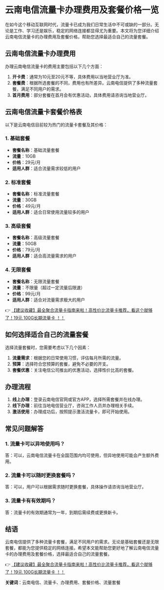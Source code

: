 # 云南电信流量卡办理费用及套餐价格一览

在如今这个移动互联网时代，流量卡已成为我们日常生活中不可或缺的一部分。无论是工作、学习还是娱乐，稳定的网络连接都显得尤为重要。本文将为您详细介绍云南电信流量卡的办理费用及套餐价格，帮助您选择最适合自己的流量套餐。

## 云南电信流量卡办理费用

办理云南电信流量卡的费用主要包括以下几个方面：

1. **开卡费**：通常为10元至20元不等，具体费用以当地营业厅为准。
2. **套餐费**：根据所选套餐的不同，费用也有所差异。云南电信提供了多种流量套餐，满足不同用户的需求。
3. **首月费用**：部分套餐在首月会有优惠活动，具体费用请咨询当地营业厅。

## 云南电信流量卡套餐价格表

以下是云南电信目前较为热门的流量卡套餐及其价格：

### 1. 基础套餐
- **套餐名称**：基础流量套餐
- **流量**：10GB
- **价格**：29元/月
- **适用人群**：适合流量需求较低的用户

### 2. 标准套餐
- **套餐名称**：标准流量套餐
- **流量**：30GB
- **价格**：49元/月
- **适用人群**：适合日常使用流量较多的用户

### 3. 高级套餐
- **套餐名称**：高级流量套餐
- **流量**：50GB
- **价格**：79元/月
- **适用人群**：适合高流量需求的用户

### 4. 无限套餐
- **套餐名称**：无限流量套餐
- **流量**：不限量（超过一定流量后限速）
- **价格**：99元/月
- **适用人群**：适合对流量需求极大的用户

👉 [【建议收藏】最全聚合流量卡指南来啦！高性价比流量卡推荐，看这个就够了！19元 100G长期流量卡 ！！](https://bit.ly/Liuliangka)

## 如何选择适合自己的流量套餐

选择流量套餐时，您需要考虑以下几个因素：

1. **流量需求**：根据您的日常使用习惯，评估每月所需的流量。
2. **预算**：选择符合您预算的套餐，避免不必要的开支。
3. **套餐优惠**：关注电信公司推出的优惠活动，选择性价比高的套餐。

## 办理流程

1. **线上办理**：登录云南电信官网或官方APP，选择所需套餐并在线办理。
2. **线下办理**：前往当地电信营业厅，咨询工作人员并办理相关手续。
3. **激活使用**：办理成功后，按照提示激活流量卡，即可开始使用。

## 常见问题解答

### 1. 流量卡可以异地使用吗？
答：可以，云南电信流量卡在全国范围内均可使用，但异地使用可能会产生额外费用。

### 2. 流量卡可以随时更换套餐吗？
答：可以，用户可以根据需求随时更换套餐，具体操作请咨询当地营业厅。

### 3. 流量卡有有效期吗？
答：流量卡的有效期通常为一年，到期后需续费或更换新卡。

## 结语

云南电信提供了多种流量卡套餐，满足不同用户的需求。无论是基础套餐还是无限套餐，都能为您提供稳定的网络连接。希望本文能帮助您更好地了解云南电信流量卡的办理费用及套餐价格，选择最适合自己的流量套餐。

👉 [【建议收藏】最全聚合流量卡指南来啦！高性价比流量卡推荐，看这个就够了！19元 100G长期流量卡 ！！](https://bit.ly/Liuliangka)

**关键词**：云南电信、流量卡、办理费用、套餐价格、流量套餐